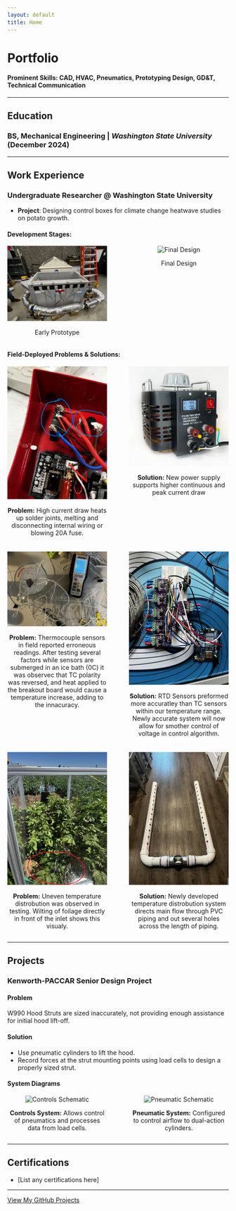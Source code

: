 ```yaml
---
layout: default
title: Home
---
```


# **Portfolio**
#### **Prominent Skills**: CAD, HVAC, Pneumatics, Prototyping Design, GD&T, Technical Communication  

---

## **Education**
### **BS, Mechanical Engineering** | *Washington State University* (December 2024)

---

## **Work Experience**

### **Undergraduate Researcher @ Washington State University**
- **Project**: Designing control boxes for climate change heatwave studies on potato growth.

#### **Development Stages**:
<div style="display: flex; justify-content: space-between;">
  <div style="text-align: center; width: 45%;">
    <img src="assets/img/Early Prototype Box 2.jpg" alt="Early Prototype" style="width: 100%;">
    <p>Early Prototype</p>
  </div>
  <div style="text-align: center; width: 45%;">
    <img src="assets/img/early deployment.jpg" alt="Final Design" style="width: 100%;">
    <p>Final Design</p>
  </div>
</div>

#### **Field-Deployed Problems & Solutions**:
<div style="display: flex; flex-direction: column;">
  <div style="display: flex; justify-content: space-between; margin-bottom: 20px;">
    <div style="text-align: center; width: 45%;">
      <img src="assets/img/Variac Solder joints.jpg" alt="High Current Problem" style="width: 100%;">
      <p><strong>Problem:</strong> High current draw heats up solder joints, melting and disconnecting internal wiring or blowing 20A fuse.</p>
    </div>
    <div style="text-align: center; width: 45%;">
      <img src="assets/img/30amp Variac.jpg" alt="High Current Solution" style="width: 100%;">
      <p><strong>Solution:</strong> New power supply supports higher continuous and peak current draw </p>
    </div>
  </div>
  <div style="display: flex; justify-content: space-between; margin-bottom: 20px;">
    <div style="text-align: center; width: 45%;">
      <img src="assets/img/TC testing.jpg" alt="TC Sensors Problem" style="width: 100%;">
      <p><strong>Problem:</strong> Thermocouple sensors in field reported erroneous readings. After testing several factors while sensors are submerged in an ice bath (0C) it was observec that TC polarity was reversed, and heat applied to the breakout board would cause a temperature increase, adding to the innacuracy. </p>
    </div>
    <div style="text-align: center; width: 45%;">
      <img src="assets/img/RTD Logger.jpg" alt="TC Sensors Solution" style="width: 100%;">
      <p><strong>Solution:</strong> RTD Sensors preformed more accuratley than TC sensors within our temperature range. Newly accurate system will now allow for smother control of voltage in control algorithm. </p>
    </div>
  </div>
  <div style="display: flex; justify-content: space-between;">
    <div style="text-align: center; width: 45%;">
      <img src="assets/img/Wilting picture.jpg" alt="Temp Distribution Problem" style="width: 100%;">
      <p><strong>Problem:</strong> Uneven temperature distrobution was observed in testing. Wilting of foilage directly in front of the inlet shows this visualy. </p>
    </div>
    <div style="text-align: center; width: 45%;">
      <img src="assets/img/PVC System.jpg" alt="Temp Distribution Solution" style="width: 100%;">
      <p><strong>Solution:</strong> Newly developed temperature distrobution system directs main flow through PVC piping and out several holes across the length of piping. </p>
    </div>
  </div>
</div>

---

## **Projects**

### **Kenworth-PACCAR Senior Design Project**
#### **Problem**  
W990 Hood Struts are sized inaccurately, not providing enough assistance for initial hood lift-off.  

#### **Solution**  
- Use pneumatic cylinders to lift the hood.  
- Record forces at the strut mounting points using load cells to design a properly sized strut.  

#### **System Diagrams**
<div style="display: flex; justify-content: space-between;">
  <div style="text-align: center; width: 45%;">
    <img src="assets/img/controls-schematic.jpg" alt="Controls Schematic" style="width: 100%;">
    <p><strong>Controls System:</strong> Allows control of pneumatics and processes data from load cells.</p>
  </div>
  <div style="text-align: center; width: 45%;">
    <img src="assets/img/pneumatic-schematic.jpg" alt="Pneumatic Schematic" style="width: 100%;">
    <p><strong>Pneumatic System:</strong> Configured to control airflow to dual-action cylinders.</p>
  </div>
</div>

---

## **Certifications**
- [List any certifications here]

---

[View My GitHub Projects](https://github.com/yourusername)


